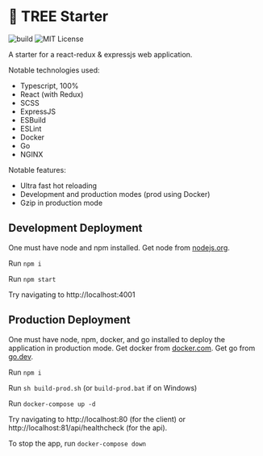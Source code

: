 # 🌳 TREE Starter

![build](https://github.com/samhuk/tree-starter/actions/workflows/build.yaml/badge.svg)
![MIT License](https://img.shields.io/badge/License-MIT-green.svg)

A starter for a react-redux & expressjs web application.

Notable technologies used:
* Typescript, 100%
* React (with Redux)
* SCSS
* ExpressJS
* ESBuild
* ESLint
* Docker
* Go
* NGINX

Notable features:
* Ultra fast hot reloading
* Development and production modes (prod using Docker)
* Gzip in production mode

## Development Deployment

One must have node and npm installed. Get node from [nodejs.org](https://nodejs.org/en/download/).

Run `npm i`

Run `npm start`

Try navigating to http://localhost:4001

## Production Deployment

One must have node, npm, docker, and go installed to deploy the application in production mode. Get docker from [docker.com](https://docs.docker.com/get-docker/). Get go from [go.dev](https://go.dev/doc/install).

Run `npm i`

Run `sh build-prod.sh` (or `build-prod.bat` if on Windows)

Run `docker-compose up -d`

Try navigating to http://localhost:80 (for the client) or http://localhost:81/api/healthcheck (for the api).

To stop the app, run `docker-compose down`
